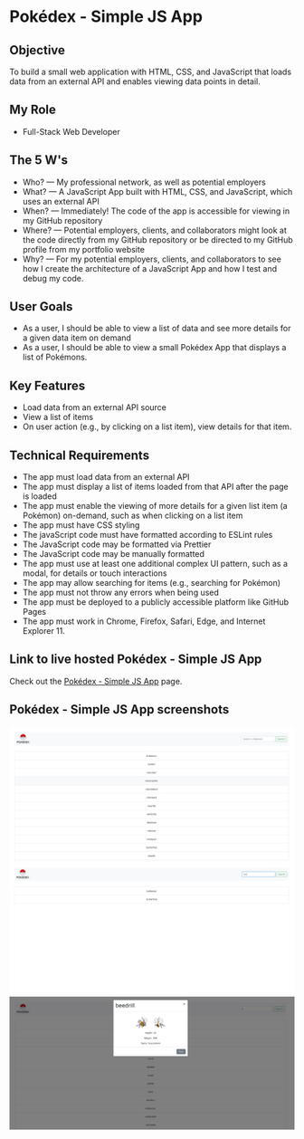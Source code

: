 # Pokédex - Simple JS App

## Objective 
To build a small web application with HTML, CSS, and JavaScript that loads data from an external API and enables viewing data points in detail. 

## My Role
- Full-Stack Web Developer

## The 5 W's
- Who? — My professional network, as well as potential employers
- What? — A JavaScript App built with HTML, CSS, and JavaScript, which uses an
external API
- When? — Immediately! The code of the app is accessible  for viewing in my GitHub repository
- Where? — Potential employers, clients, and collaborators might look at the code directly from my GitHub repository or be directed to my GitHub profile from my portfolio website
- Why? — For my potential employers, clients, and collaborators to see how I create the architecture of a JavaScript App and how I test and debug my code.

## User Goals 
- As a user, I should be able to view a list of data and see more details for a given data item on demand
- As a user, I should be able to view a small Pokédex App that displays a list of Pokémons.

## Key Features 
- Load data from an external API source 
- View a list of items 
- On user action (e.g., by clicking on a list item), view details for that item.

## Technical Requirements
- The app must load data from an external API 
- The app must display a list of items loaded from that API after the page is loaded 
- The app must enable the viewing of more details for a given list item (a Pokémon) on-demand, such as when clicking on a list item 
- The app must have CSS styling 
- The javaScript code must have formatted according to ESLint rules 
- The JavaScript code may be formatted via Prettier
- The JavaScript code may be manually formatted 
- The app must use at least one additional complex UI pattern, such as a modal, for details or touch interactions
- The app may allow searching for items (e.g., searching for Pokémon) 
- The app must not throw any errors when being used 
- The app must be deployed to a publicly accessible platform like GitHub Pages
- The app must work in Chrome, Firefox, Safari, Edge, and Internet Explorer 11.

## Link to live hosted Pokédex - Simple JS App
Check out the [Pokédex - Simple JS App](https://nickbalan.github.io/simple-js-app/) page.

## Pokédex - Simple JS App screenshots

![Livescreen](/img/Livescreen/Simple_JS_App_Livescreen_1.JPG)
![Livescreen](/img/Livescreen/Simple_JS_App_Livescreen_2.JPG)
![Livescreen](/img/Livescreen/Simple_JS_App_Livescreen_3.JPG)